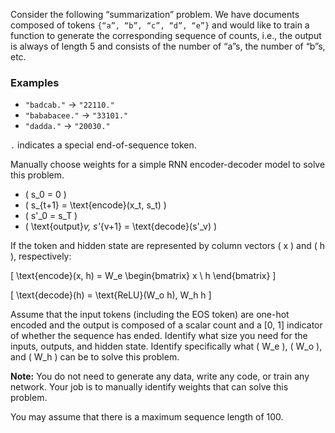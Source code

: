 Consider the following “summarization” problem. We have documents composed of tokens `{“a”, “b”, “c”, “d”, “e”}` and would like to train a function to generate the corresponding sequence of counts, i.e., the output is always of length 5 and consists of the number of “a”s, the number of “b”s, etc.

### Examples

- `"badcab."` -> `"22110."`
- `"bababacee."` -> `"33101."`
- `"dadda."` -> `"20030."`

`.` indicates a special end-of-sequence token.

Manually choose weights for a simple RNN encoder-decoder model to solve this problem.

- \( s_0 = 0 \)
- \( s_{t+1} = \text{encode}(x_t, s_t) \)
- \( s'_0 = s_T \)
- \( \text{output}_v, s'_{v+1} = \text{decode}(s'_v) \)

If the token and hidden state are represented by column vectors \( x \) and \( h \), respectively:

\[
\text{encode}(x, h) = W_e \begin{bmatrix} x \\ h \end{bmatrix}
\]

\[
\text{decode}(h) = \text{ReLU}(W_o h), W_h h
\]

Assume that the input tokens (including the EOS token) are one-hot encoded and the output is composed of a scalar count and a [0, 1] indicator of whether the sequence has ended. Identify what size you need for the inputs, outputs, and hidden state. Identify specifically what \( W_e \), \( W_o \), and \( W_h \) can be to solve this problem.

**Note:** You do not need to generate any data, write any code, or train any network. Your job is to manually identify weights that can solve this problem.

You may assume that there is a maximum sequence length of 100.
